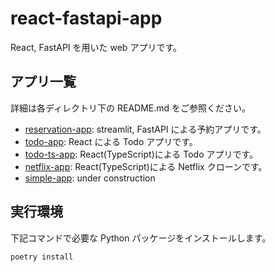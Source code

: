 # react-fastapi-app

React, FastAPI を用いた web アプリです。

## アプリ一覧

詳細は各ディレクトリ下の README.md をご参照ください。

- [reservation-app](reservation-app): streamlit, FastAPI による予約アプリです。
- [todo-app](todo-app): React による Todo アプリです。
- [todo-ts-app](todo-app): React(TypeScript)による Todo アプリです。
- [netflix-app](netflix-app): React(TypeScript)による Netflix クローンです。
- [simple-app](simple-app): under construction

## 実行環境

下記コマンドで必要な Python パッケージをインストールします。

```bash
poetry install
```

